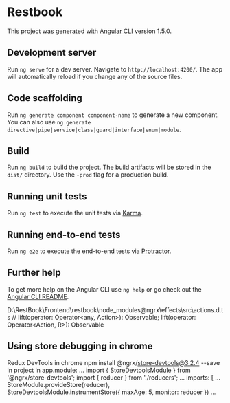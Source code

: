 # Restbook

This project was generated with [Angular CLI](https://github.com/angular/angular-cli) version 1.5.0.

## Development server

Run `ng serve` for a dev server. Navigate to `http://localhost:4200/`. The app will automatically reload if you change any of the source files.

## Code scaffolding

Run `ng generate component component-name` to generate a new component. You can also use `ng generate directive|pipe|service|class|guard|interface|enum|module`.

## Build

Run `ng build` to build the project. The build artifacts will be stored in the `dist/` directory. Use the `-prod` flag for a production build.

## Running unit tests

Run `ng test` to execute the unit tests via [Karma](https://karma-runner.github.io).

## Running end-to-end tests

Run `ng e2e` to execute the end-to-end tests via [Protractor](http://www.protractortest.org/).

## Further help

To get more help on the Angular CLI use `ng help` or go check out the [Angular CLI README](https://github.com/angular/angular-cli/blob/master/README.md).

D:\RestBook\Frontend\restbook\node_modules\@ngrx\effects\src\actions.d.ts
    // lift(operator: Operator<any, Action>): Observable<Action>;
    lift<R>(operator: Operator<Action, R>): Observable<R>

## Using store debugging in chrome
Redux DevTools in chrome 
npm install @ngrx/store-devtools@3.2.4 --save in project
in app.module:
...
import { StoreDevtoolsModule } from '@ngrx/store-devtools';
import { reducer } from './reducers';
...
  imports: [
    ...
    StoreModule.provideStore(reducer),
    StoreDevtoolsModule.instrumentStore({
      maxAge: 5,
      monitor: reducer
    })
    ...
    


